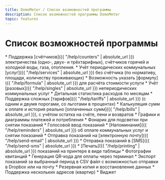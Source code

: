 ```yaml
---
title: DomoMeter / Список возможностей программы
description: Список возможностей программы DomoMeter
topic: features
---
```


# Список возможностей программы

<div markdown="1" class="instruction">
* Поддержка [счётчиков]({{ "/help/counters" | absolute_url }}) электричества (одно-, двух- и трёхтарифных), счётчиков горячей и холодной воды, газа, отопления.
* Учёт периодических коммунальных [услуг]({{ "/help/services" | absolute_url }}) без счётчика (по нормативу, площади, количеству проживающих)
* Возможность указать [формулу]({{ "/help/formula" | absolute_url }}) для расчёта стоимости услуги
* Учёт [разовых]({{ "/help/singles" | absolute_url }}) непериодических коммунальных услуг
* Детальная статистика расходов по месяцам
* Поддержка сложных [тарифов]({{ "/help/tariffs" | absolute_url }}) (с одним и двумя порогами, со льготами в процентах)
* Калькуляция сумм к оплате и история реально [оплаченных сумм]({{ "/help/bills" | absolute_url }}), с учётом остатка на счёте, пени и возвратов
* Графики и диаграммы платежей и потребления
* Фонарик для подсветки при снятии показаний
* Голосовой ввод показаний
* [Напоминания]({{ "/help/reminders" | absolute_url }}) об оплате коммунальных услуг и снятии показаний
* Отправка показаний на [электронную почту]({{ "/help/send-email" | absolute_url }})
* Отправка показаний в [SMS]({{ "/help/send-sms" | absolute_url }})
* [Печать]({{ "/help/printing" | absolute_url }}) показаний на принтере в виде таблицы
* Фотографии квитанций
* Генерация QR-кода для оплаты через терминал
* Экспорт показаний за выбранный период в CSV файл с возможностью отправки в Dropbox или на почту
* Резервная копия и восстановление данных
* Поддержка нескольких адресов (квартир)
* Виджет
</div>

<br>